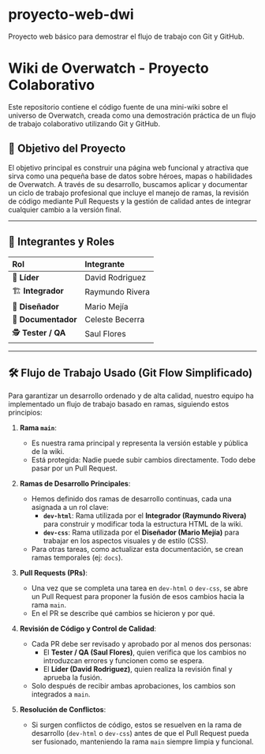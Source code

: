 # proyecto-web-dwi
Proyecto web básico para demostrar el flujo de trabajo con Git y GitHub.
# Wiki de Overwatch - Proyecto Colaborativo

Este repositorio contiene el código fuente de una mini-wiki sobre el universo de Overwatch, creada como una demostración práctica de un flujo de trabajo colaborativo utilizando Git y GitHub.

## 🎯 Objetivo del Proyecto

El objetivo principal es construir una página web funcional y atractiva que sirva como una pequeña base de datos sobre héroes, mapas o habilidades de Overwatch. A través de su desarrollo, buscamos aplicar y documentar un ciclo de trabajo profesional que incluye el manejo de ramas, la revisión de código mediante Pull Requests y la gestión de calidad antes de integrar cualquier cambio a la versión final.

---

## 👥 Integrantes y Roles

| Rol | Integrante |
| :--- | :--- |
| 👑 **Líder** | David Rodriguez |
| 🏗️ **Integrador** | Raymundo Rivera |
| 🎨 **Diseñador** | Mario Mejía |
| 📝 **Documentador**| Celeste Becerra |
| 🕵️ **Tester / QA** | Saul Flores |

---

## 🛠️ Flujo de Trabajo Usado (Git Flow Simplificado)

Para garantizar un desarrollo ordenado y de alta calidad, nuestro equipo ha implementado un flujo de trabajo basado en ramas, siguiendo estos principios:

1.  **Rama `main`**:
    * Es nuestra rama principal y representa la versión estable y pública de la wiki.
    * Está protegida: Nadie puede subir cambios directamente. Todo debe pasar por un Pull Request.

2.  **Ramas de Desarrollo Principales**:
    * Hemos definido dos ramas de desarrollo continuas, cada una asignada a un rol clave:
        * **`dev-html`**: Rama utilizada por el **Integrador (Raymundo Rivera)** para construir y modificar toda la estructura HTML de la wiki.
        * **`dev-css`**: Rama utilizada por el **Diseñador (Mario Mejía)** para trabajar en los aspectos visuales y de estilo (CSS).
    * Para otras tareas, como actualizar esta documentación, se crean ramas temporales (ej: `docs`).

3.  **Pull Requests (PRs)**:
    * Una vez que se completa una tarea en `dev-html` o `dev-css`, se abre un Pull Request para proponer la fusión de esos cambios hacia la rama `main`.
    * En el PR se describe qué cambios se hicieron y por qué.

4.  **Revisión de Código y Control de Calidad**:
    * Cada PR debe ser revisado y aprobado por al menos dos personas:
        * El **Tester / QA (Saul Flores)**, quien verifica que los cambios no introduzcan errores y funcionen como se espera.
        * El **Líder (David Rodriguez)**, quien realiza la revisión final y aprueba la fusión.
    * Solo después de recibir ambas aprobaciones, los cambios son integrados a `main`.

5.  **Resolución de Conflictos**:
    * Si surgen conflictos de código, estos se resuelven en la rama de desarrollo (`dev-html` o `dev-css`) antes de que el Pull Request pueda ser fusionado, manteniendo la rama `main` siempre limpia y funcional.
